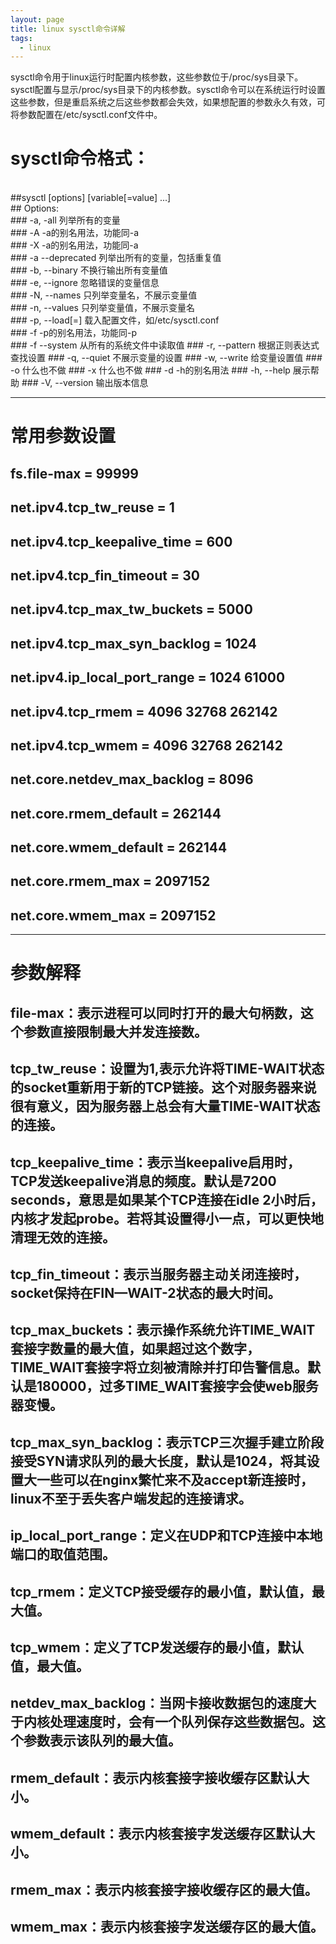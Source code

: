 ```yaml
---
layout: page
title: linux sysctl命令详解
tags:
  - linux
---
```

sysctl命令用于linux运行时配置内核参数，这些参数位于/proc/sys目录下。sysctl配置与显示/proc/sys目录下的内核参数。sysctl命令可以在系统运行时设置这些参数，但是重启系统之后这些参数都会失效，如果想配置的参数永久有效，可将参数配置在/etc/sysctl.conf文件中。 
<br/> 
# sysctl命令格式：
<br/>
##sysctl [options] [variable[=value] ...]
<br/>
## Options:
<br/>
### -a, -all 列举所有的变量
<br/>
### -A -a的别名用法，功能同-a
<br/>
### -X -a的别名用法，功能同-a
<br/>
### -a --deprecated 列举出所有的变量，包括重复值
<br/>
### -b, --binary 不换行输出所有变量值 
<br/>
### -e, --ignore 忽略错误的变量信息
<br/>
### -N, --names  只列举变量名，不展示变量值
<br/>
### -n, --values 只列举变量值，不展示变量名
<br/>
### -p, --load[=<file>] 载入配置文件，如/etc/sysctl.conf
<br/>
### -f -p的别名用法，功能同-p
<br/>
### -f --system 从所有的系统文件中读取值
### -r, --pattern <expression> 根据正则表达式查找设置
### -q, --quiet 不展示变量的设置
### -w, --write 给变量设置值
### -o 什么也不做
### -x 什么也不做
### -d -h的别名用法
### -h, --help 展示帮助
### -V, --version 输出版本信息

****

# 常用参数设置
## fs.file-max = 99999
## net.ipv4.tcp_tw_reuse = 1
## net.ipv4.tcp_keepalive_time = 600
## net.ipv4.tcp_fin_timeout = 30
## net.ipv4.tcp_max_tw_buckets = 5000
## net.ipv4.tcp_max_syn_backlog = 1024
## net.ipv4.ip_local_port_range = 1024  61000
## net.ipv4.tcp_rmem = 4096 32768 262142
## net.ipv4.tcp_wmem = 4096 32768 262142
## net.core.netdev_max_backlog = 8096
## net.core.rmem_default = 262144
## net.core.wmem_default = 262144
## net.core.rmem_max = 2097152
## net.core.wmem_max = 2097152

****

# 参数解释
## file-max：表示进程可以同时打开的最大句柄数，这个参数直接限制最大并发连接数。
## tcp_tw_reuse：设置为1,表示允许将TIME-WAIT状态的socket重新用于新的TCP链接。这个对服务器来说很有意义，因为服务器上总会有大量TIME-WAIT状态的连接。
## tcp_keepalive_time：表示当keepalive启用时，TCP发送keepalive消息的频度。默认是7200 seconds，意思是如果某个TCP连接在idle 2小时后，内核才发起probe。若将其设置得小一点，可以更快地清理无效的连接。
## tcp_fin_timeout：表示当服务器主动关闭连接时，socket保持在FIN—WAIT-2状态的最大时间。
## tcp_max_buckets：表示操作系统允许TIME_WAIT套接字数量的最大值，如果超过这个数字，TIME_WAIT套接字将立刻被清除并打印告警信息。默认是180000，过多TIME_WAIT套接字会使web服务器变慢。
## tcp_max_syn_backlog：表示TCP三次握手建立阶段接受SYN请求队列的最大长度，默认是1024，将其设置大一些可以在nginx繁忙来不及accept新连接时，linux不至于丢失客户端发起的连接请求。
## ip_local_port_range：定义在UDP和TCP连接中本地端口的取值范围。
## tcp_rmem：定义TCP接受缓存的最小值，默认值，最大值。
## tcp_wmem：定义了TCP发送缓存的最小值，默认值，最大值。
## netdev_max_backlog：当网卡接收数据包的速度大于内核处理速度时，会有一个队列保存这些数据包。这个参数表示该队列的最大值。
## rmem_default：表示内核套接字接收缓存区默认大小。
## wmem_default：表示内核套接字发送缓存区默认大小。
## rmem_max：表示内核套接字接收缓存区的最大值。
## wmem_max：表示内核套接字发送缓存区的最大值。
